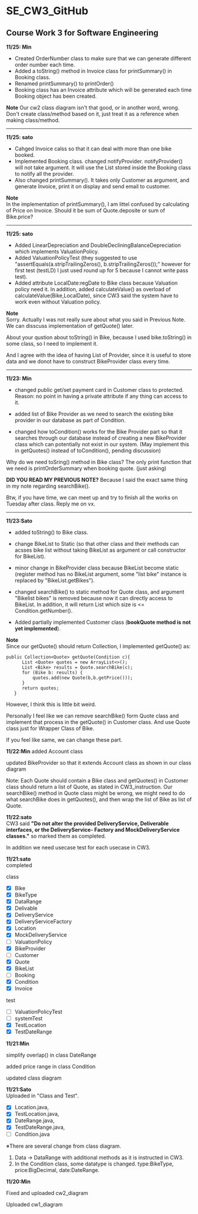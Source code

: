 # SE_CW3_GitHub
Course Work 3 for Software Engineering  
----------------------------------------------------------------------------------------------------------------------------------------

**11/25: Min**
 - Created OrderNumber class to make sure that we can generate different order number each time.
 - Added a toString() method in Invoice class for printSummary() in Booking class.
 - Renamed printSummary() to printOrder()
 - Booking class has an Invoice attribute which will be generated each time Booking object has been created.

**Note**
Our cw2 class diagram isn't that good, or in another word, wrong. Don't create class/method based on it, just treat it as a reference when making class/method.

----------------------------------------------------------------------------------------------------------------------------------------
**11/25: sato**  
 - Cahged Invoice calss so that it can deal with more than one bike booked.
 - Implemented Booking class. changed notifyProvider. notifyProvider() will not take argument. It will use the List<Quote> stored inside the Booking class to notify all the provider.
 - Also changed printSummary(). It takes only Customer as argument, and generate Invoice, print it on display and send email to customer.
 
**Note**  
In the implementation of printSummary(), I am littel confused by calculating of  Price on Invoice. Should it be sum of Quote.deposite or sum of Bike.price?

----------------------------------------------------------------------------------------------------------------------------------------
**11/25: sato**  
 - Added LinearDepreciation and DoubleDecliningBalanceDepreciation which implements ValuationPolicy.
 - Added ValuationPolicyTest (they suggested to use "assertEquals(a.stripTrailingZeros(), b.stripTrailingZeros());" however for 
 first test (testLD) I just used round up for 5 because I cannot write pass test).
 - Added attribute LocalDate:regDate to Bike class because Valuation policy need it. In addition, added calculateValue() as overload of 
 calculateValue(Bike,LocalDate), since CW3 said the system have to work even without Valuation policy.
 
 **Note**  
 Sorry. Actually I was not really sure about what you said in Previous Note. We can disscuss implementation of getQuote() later.
 
 About your qustion about toString() in Bike, because I used bike.toString() in some class, so I need to implement it.
 
 And I agree with the idea of having List of Provider, since it is useful to store data and we donot have to construct 
 BikeProvider class every time.
 
----------------------------------------------------------------------------------------------------------------------------------------
**11/23: Min**

- changed public get/set payment card in Customer class to protected. Reason: no point in having a private attribute if any thing can access to it.

- added list of Bike Provider as we need to search the existing bike provider in our database as part of Condition.

- changed how toCondition() works for the Bike Provider part so that it searches through our database instead of creating a new BikeProvider class which can potentially not exist in our system. (May implement this in getQuotes() instead of toCondition(), pending discussion)

Why do we need toSring() method in Bike class? The only print function that we need is printOrderSummary when booking quote. (just asking)

**DID YOU READ MY PREVIOUS NOTE?** Because I said the exact same thing in my note regarding searchBike().

Btw, if you have time, we can meet up and try to finish all the works on Tuesday after class. Reply me on vx.

----------------------------------------------------------------------------------------------------------------------------------------
**11/23:Sato**  
 - added toString() to Bike class.
 
 - change BikeList to Static (so that other class and their methods can acsses bike list without taking BikeList as argument or 
call constructor for BikeList).

 - minor change in BikeProvider class because BikeList become static (register method has no BikeList argument, some "list bike" instance is replaced by "BikeList.getBikes").
 
 - changed searchBike() to static method for Quote class, and argument "Bikelist bikes" is removed because 
 now it can directly access to BikeList. In addition, it will return List<Bike> which size is <= Condition.getNumber().
                                                                                                                      
 - Added partially implemented Customer class (**bookQuote method is not yet implemented**).
 
**Note**  
Since our getQuote() should return Collection<Quote>, I implemented getQuote() as:
 ```
 public Collection<Quote> getQuote(Condition c){
       List <Quote> quotes = new ArrayList<>();
       List <Bike> results = Quote.searchBike(c);
       for (Bike b: results) {
           quotes.add(new Quote(b,b.getPrice()));
       }
       return quotes;
    }
 ```
However, I think this is little bit weird.  
 
Personally I feel like we can remove searchBike() form Quote class and implement that process in the getQuote() in Customer class.
And use Quote class just for Wrapper Class of Bike.  

If you feel like same, we can change these part.  
                                                                                                                      

**11/22:Min**
added Account class

updated BikeProvider so that it extends Account class as shown in our class diagram

Note: Each Quote should contain a Bike class and getQuotes() in Customer class should return a list of Quote, as stated in CW3_instruction. Our searchBike() method in Quote class might be wrong, we might need to do what searchBike does in getQuotes(), and then wrap the list of Bike as list of Quote.

**11/22:sato**  
CW3 said **"Do not alter the provided DeliveryService, Deliverable interfaces, or the DeliveryService-
Factory and MockDeliveryService classes."** so marked them as completed.

In addition we need usecase test for each usecase in CW3.

**11/21:sato**  
completed 

class  
 - [x] Bike
 - [x] BikeType
 - [x] DataRange
 - [x] Delivable
 - [x] DeliveryService
 - [x] DeliveryServiceFactory
 - [x] Location
 - [x] MockDeliveryService
 - [ ] ValuationPolicy
 - [x] BikeProvider
 - [ ] Customer
 - [x] Quote
 - [x] BikeList
 - [ ] Booking
 - [x] Condition
 - [x] Invoice  

test
 - [ ] ValuationPolicyTest
 - [ ] systemTest
 - [x] TestLocation
 - [x] TestDateRange

**11/21:Min**

simplify overlap() in class DateRange

added price range in class Condition

updated class diagram

**11/21:Sato**  
Uploaded in "Class and Test".
 - [x] Location.java, 
 - [x] TestLocation.java, 
 - [x] DateRange.java, 
 - [x] TestDateRange.java, 
 - [ ] Condition.java  

※There are several change from class diagram.  
 1. Data -> DataRange with additional methods as it is instructed in CW3.
 2. In the Condition class, some datatype is changed. type:BikeType, price:BigDecimal, date:DateRange.

**11/20:Min**

Fixed and uploaded cw2_diagram

Uploaded cw1_diagram
